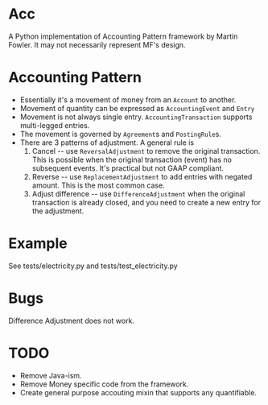 Acc
===

A Python implementation of Accounting Pattern framework by Martin Fowler.
It may not necessarily represent MF's design.

Accounting Pattern
==================

- Essentially it's a movement of money from an `Account` to another.
- Movement of quantity can be expressed as `AccountingEvent` and `Entry`
- Movement is not always single entry. `AccountingTransaction` supports multi-legged entries.
- The movement is governed by `Agreement`s and `PostingRule`s.
- There are 3 patterns of adjustment. A general rule is 
  1. Cancel -- use `ReversalAdjustment` to remove the original transaction.  This is possible when the original transaction (event) has no subsequent events.  It's practical but not GAAP compliant.
  2. Reverse -- use `ReplacementAdjustment` to add entries with negated amount.  This is the most common case.
  3. Adjust difference -- use `DifferenceAdjustment` when the original transaction is already closed, and you need to create a new entry for the adjustment.

Example
=======
  See tests/electricity.py and tests/test_electricity.py

Bugs
====

Difference Adjustment does not work.

TODO
====
 - Remove Java-ism.
 - Remove Money specific code from the framework.
 - Create general purpose accouting mixin that supports any quantifiable.
